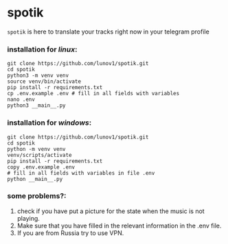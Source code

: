 # spotik
`spotik` is here to translate your tracks right now in your telegram profile

### installation for *linux*:
```
git clone https://github.com/lunov1/spotik.git
cd spotik
python3 -m venv venv
source venv/bin/activate
pip install -r requirements.txt
cp .env.example .env # fill in all fields with variables
nano .env
python3 __main__.py
```

### installation for *windows*:
```
git clone https://github.com/lunov1/spotik.git
cd spotik
python -m venv venv
venv/scripts/activate
pip install -r requirements.txt
copy .env.example .env
# fill in all fields with variables in file .env
python __main__.py
```

### some problems?:
1. check if you have put a picture for the state when the music is not playing.
2. Make sure that you have filled in the relevant information in the .env file.
3. If you are from Russia try to use VPN.

